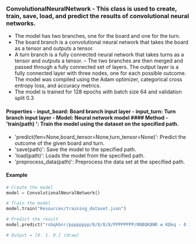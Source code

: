 ### ConvolutionalNeuralNetwork - This class is used to create, train, save, load, and predict the results of convolutional neural networks.
 - The model has two branches, one for the board and one for the turn.
 - The board branch is a convolutional neural network that takes  the board as a tensor and outputs a tensor.
 - A turn branch is a fully connected neural network that takes turns as a tensor and outputs a tensor.
 – The two branches are then merged and passed through a  fully connected set of layers.
 The output layer is a fully connected layer with three nodes, one for each possible outcome.
 The model was compiled using the Adam optimizer, categorical cross entropy loss, and accuracy metrics.
 - The model is trained for 128 epochs with  batch size  64 and  validation split  0.3
 #### Properties - input_board: Board branch input layer  - input_turn: Turn branch input layer  - Model: Neural network model  #### Method - 'train(path) ': Train the model using the dataset on the specified path.
 - 'predict(fen=None,board_tensor=None,turn_tensor=None)': Predict the outcome of the given board and turn.
 - 'save(path)': Save the model to the specified path.
 - 'load(path)': Loads the model from the specified path.
 - 'preprocess_data(path)': Preprocess the data set at the specified path.



#### Example 
```python
# Create the model
model = ConvolutionalNeuralNetwork()

# Train the model
model.train("Resources/training_dataset.json")

# Predict the result
model.predict("rnbqkbnr/pppppppp/8/8/8/8/PPPPPPPP/RNBQKBNR w KQkq - 0 1")

# Output = [0. 1. 0.] (draw)
```

